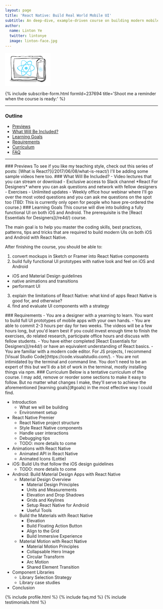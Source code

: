 ```yaml
---
layout: page
title: 'React Native: Build Real World Mobile UI'
subtitle: An deep-dive, example-driven course on building modern mobile UIs that follow iOS and Material Design guidelines
author:
  name: Linton Ye
  twitter: lintonye
  image: linton-face.jpg
---
```

![logo](/images/courses/phones.png)

<!--
- Planned release date: **January 2018**
- Price: **$199**

<a href="https://gum.co/LnbFX" class="button">Pre-order for <strong>$119</strong></a>

-->

{% include subscribe-form.html formId=237694 title='Shoot me a reminder when the course is ready:' %}

---

### Outline
- [Previews](#previews)
- [What Will Be Included?](#include)
- [Learning Goals](#goals)
- [Requirements](#requirements)
- [Curriculum](#curriculum)
- [FAQ](#faq)

---

<a name="previews">
### Previews
To see if you like my teaching style, check out this series of posts: [What is React?](/2017/06/08/what-is-react/) I'll be adding some sample videos here too.

<a name="include">
### What Will Be Included?
- Video lectures that you can stream or download
- Exclusive access to Slack channel *React For Designers* where you can ask questions and network with fellow designers
- Exercises
- Unlimited updates
- Weekly office hour webinar where I'll go over the most voted questions and you can ask me questions on the spot too (TBD: This is currently only open for people who have pre-ordered the course.)

<a name="goals">
### Learning Goals
This course will dive into building a fully functional UI on both iOS and Android. The prerequisite is the [React Essentials for Designers](/re4d/) course.

The main goal is to help you master the coding skills, best practices, patterns, tips and tricks that are required to build modern UIs on both iOS and Android with React Native.

After finishing the course, you should be able to:

1. convert mockups in Sketch or Framer into React Native components
2. build fully functional UI prototypes with native look and feel on iOS and Android
  - iOS and Material Design guidelines
  - native animations and transitions
  - performant UI
3. explain the limitations of React Native: what kind of apps React Native is good for, and otherwise?
4. find and evaluate UI components with a strategy

<a name="requirements">
### Requirements
- You are a designer with a yearning to learn. You want to build full UI prototypes of mobile apps with your own hands.
- You are able to commit 2-3 hours per day for two weeks. The videos will be a few hours long, but you'd learn best if you could invest enough time to finish the exercises, do related research, participate office hours and discuss with fellow students.
- You have either completed [React Essentials for Designers](/re4d/) or have an equivalent understanding of React basics.
- You are familiar with a modern code editor. For JS projects, I recommend [Visual Studio Code](https://code.visualstudio.com/).
- You are not intimidated by the terminal and command line. You don't need to be an expert of this but we'll do a bit of work in the terminal, mostly installing things via npm.

<a name="curriculum">
### Curriculum
Below is a tentative curriculum of the course. I may add, remove or reorder some sections to make it easy to follow. But no matter what changes I make, they'll serve to achieve the aforementioned [learning goals](#goals) in the most effective way I could find.

- Introduction
  - What we will be building
  - Environment setup
- React Native Premier
  - React Native project structure
  - Style React Native components
  - Handle user interactions
  - Debugging tips
  - TODO: more details to come
- Animations with React Native
  - Animated API in React Native
  - Animated Icons (Lottie)
- iOS: Build UIs that follow the iOS design guidelines
  - TODO: more details to come
- Android: Build Material Design Apps with React Native
  - Material Design Overview
    - Material Design Principles
    - Units and Measurements
    - Elevation and Drop Shadows
    - Grids and Keylines
    - Setup React Native for Android
    - Useful Tools
  - Build the Materials with React Native
    - Elevation
    - Build Floating Action Button
    - Align to the Grid
    - Build Immersive Experience
  - Material Motion with React Native
    - Material Motion Principles
    - Collapsable Hero Image
    - Circular Transform
    - Arc Motion
    - Shared Element Transition
- Component Libraries
  - Library Selection Strategy
  - Library case studies
- Conclusion

{% include profile.html %}
{% include faq.md %}
{% include testimonials.html %}
